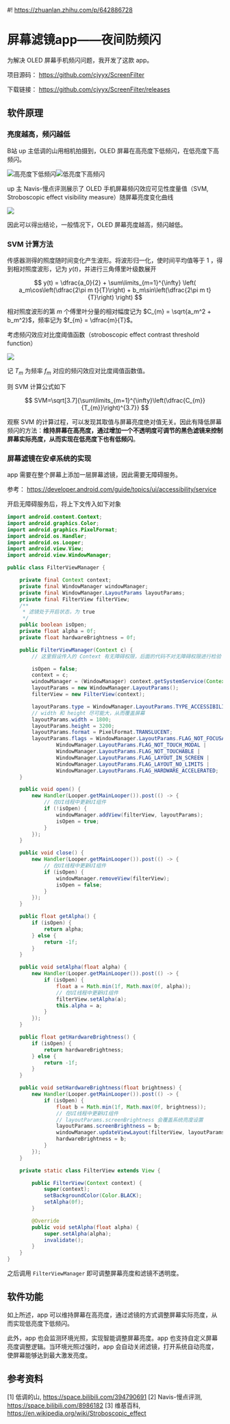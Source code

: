 #! https://zhuanlan.zhihu.com/p/642886728
# 屏幕滤镜app——夜间防频闪

为解决 OLED 屏幕手机频闪问题，我开发了这款 app。

项目源码： https://github.com/cjyyx/ScreenFilter

下载链接： https://github.com/cjyyx/ScreenFilter/releases

## 软件原理

### 亮度越高，频闪越低

B站 up 主低调的山用相机拍摄到，OLED 屏幕在高亮度下低频闪，在低亮度下高频闪。

![高亮度下低频闪](PasteImage/2023-07-11-15-42-04.png)![低亮度下高频闪](PasteImage/2023-07-11-15-43-02.png)

up 主 Navis-慢点评测展示了 OLED 手机屏幕频闪效应可见性度量值（SVM, Stroboscopic effect visibility measure）随屏幕亮度变化曲线

![](PasteImage/2023-07-11-13-32-45.png)

因此可以得出结论，一般情况下，OLED 屏幕亮度越高，频闪越低。

### SVM 计算方法

传感器测得的照度随时间变化产生波形。将波形归一化，使时间平均值等于 1 ，得到相对照度波形，记为  $y(t)$，并进行三角傅里叶级数展开

$$
y(t) = \dfrac{a_0}{2} + \sum\limits_{m=1}^{\infty} \left( a_m\cos\left(\dfrac{2\pi m t}{T}\right) + b_m\sin\left(\dfrac{2\pi m t}{T}\right) \right)
$$

相对照度波形的第  $m$  个傅里叶分量的相对幅度记为  $C_{m} = \sqrt{a_m^2 + b_m^2}$，频率记为  $f_{m} = \dfrac{m}{T}$。

考虑频闪效应对比度阈值函数（stroboscopic effect contrast threshold function）

![](PasteImage/2023-07-11-15-14-15.png)

记  $T_{m}$  为频率  $f_{m}$  对应的频闪效应对比度阈值函数值。


则 SVM 计算公式如下

$$
SVM=\sqrt[3.7]{\sum\limits_{m=1}^{\infty}\left(\dfrac{C_{m}}{T_{m}}\right)^{3.7}}
$$

观察 SVM 的计算过程，可以发现其取值与屏幕亮度绝对值无关。因此有降低屏幕频闪的方法：**维持屏幕在高亮度，通过增加一个不透明度可调节的黑色滤镜来控制屏幕实际亮度，从而实现在低亮度下也有低频闪**。

### 屏幕滤镜在安卓系统的实现

app 需要在整个屏幕上添加一层屏幕滤镜，因此需要无障碍服务。

参考： https://developer.android.com/guide/topics/ui/accessibility/service

开启无障碍服务后，将上下文传入如下对象

```java
import android.content.Context;
import android.graphics.Color;
import android.graphics.PixelFormat;
import android.os.Handler;
import android.os.Looper;
import android.view.View;
import android.view.WindowManager;

public class FilterViewManager {

    private final Context context;
    private final WindowManager windowManager;
    private final WindowManager.LayoutParams layoutParams;
    private final FilterView filterView;
    /**
     * 滤镜处于开启状态，为 true
     */
    public boolean isOpen;
    private float alpha = 0f;
    private float hardwareBrightness = 0f;

    public FilterViewManager(Context c) {
        // 这里假设传入的 Context 有无障碍权限，后面的代码不对无障碍权限进行检验

        isOpen = false;
        context = c;
        windowManager = (WindowManager) context.getSystemService(Context.WINDOW_SERVICE);
        layoutParams = new WindowManager.LayoutParams();
        filterView = new FilterView(context);

        layoutParams.type = WindowManager.LayoutParams.TYPE_ACCESSIBILITY_OVERLAY;
        // width 和 height 尽可能大，从而覆盖屏幕
        layoutParams.width = 1800;
        layoutParams.height = 3200;
        layoutParams.format = PixelFormat.TRANSLUCENT;
        layoutParams.flags = WindowManager.LayoutParams.FLAG_NOT_FOCUSABLE |
                WindowManager.LayoutParams.FLAG_NOT_TOUCH_MODAL |
                WindowManager.LayoutParams.FLAG_NOT_TOUCHABLE |
                WindowManager.LayoutParams.FLAG_LAYOUT_IN_SCREEN |
                WindowManager.LayoutParams.FLAG_LAYOUT_NO_LIMITS |
                WindowManager.LayoutParams.FLAG_HARDWARE_ACCELERATED;
    }

    public void open() {
        new Handler(Looper.getMainLooper()).post(() -> {
            // 在UI线程中更新UI组件
            if (!isOpen) {
                windowManager.addView(filterView, layoutParams);
                isOpen = true;
            }
        });
    }

    public void close() {
        new Handler(Looper.getMainLooper()).post(() -> {
            // 在UI线程中更新UI组件
            if (isOpen) {
                windowManager.removeView(filterView);
                isOpen = false;
            }
        });
    }

    public float getAlpha() {
        if (isOpen) {
            return alpha;
        } else {
            return -1f;
        }
    }

    public void setAlpha(float alpha) {
        new Handler(Looper.getMainLooper()).post(() -> {
            if (isOpen) {
                float a = Math.min(1f, Math.max(0f, alpha));
                // 在UI线程中更新UI组件
                filterView.setAlpha(a);
                this.alpha = a;
            }
        });
    }

    public float getHardwareBrightness() {
        if (isOpen) {
            return hardwareBrightness;
        } else {
            return -1f;
        }
    }

    public void setHardwareBrightness(float brightness) {
        new Handler(Looper.getMainLooper()).post(() -> {
            if (isOpen) {
                float b = Math.min(1f, Math.max(0f, brightness));
                // 在UI线程中更新UI组件
                // layoutParams.screenBrightness 会覆盖系统亮度设置
                layoutParams.screenBrightness = b;
                windowManager.updateViewLayout(filterView, layoutParams);
                hardwareBrightness = b;
            }
        });
    }

    private static class FilterView extends View {

        public FilterView(Context context) {
            super(context);
            setBackgroundColor(Color.BLACK);
            setAlpha(0f);
        }

        @Override
        public void setAlpha(float alpha) {
            super.setAlpha(alpha);
            invalidate();
        }
    }
}
```

之后调用 `FilterViewManager` 即可调整屏幕亮度和滤镜不透明度。

## 软件功能

如上所述，app 可以维持屏幕在高亮度，通过滤镜的方式调整屏幕实际亮度，从而实现低亮度下低频闪。

此外，app 也会监测环境光照，实现智能调整屏幕亮度。app 也支持自定义屏幕亮度调整逻辑。当环境光照过强时，app 会自动关闭滤镜，打开系统自动亮度，使屏幕能够达到最大激发亮度。


## 参考资料

[1] 低调的山, https://space.bilibili.com/394790691
[2] Navis-慢点评测, https://space.bilibili.com/8986182
[3] 维基百科, https://en.wikipedia.org/wiki/Stroboscopic_effect